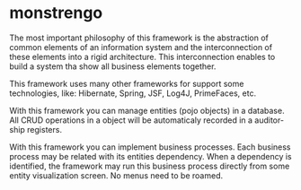 # monstrengo

The most important philosophy of this framework is the abstraction of common elements of an information system and the interconnection of these elements into a rigid architecture. This interconnection enables to build a system tha show all business elements together.

This framework uses many other frameworks for support some technologies, like: Hibernate, Spring, JSF, Log4J, PrimeFaces, etc.

With this framework you can manage entities (pojo objects) in a database. All CRUD operations in a object will be automaticaly recorded in a auditor-ship registers.

With this framework you can implement business processes. Each business process may be related with its entities dependency. When a dependency is identified, the framework may run this business process directly from some entity visualization screen. No menus need to be roamed.
